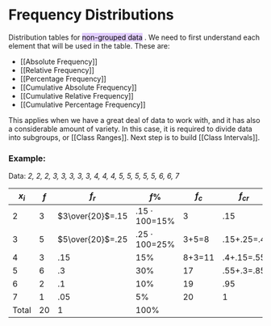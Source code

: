 # Frequency Distributions
Distribution tables for <mark style="background: #D2B3FFA6;">non-grouped data</mark> .
We need to first understand each element that will be used in the table. These are:
- [[Absolute Frequency]]
- [[Relative Frequency]]
- [[Percentage Frequency]]
- [[Cumulative Absolute Frequency]]
- [[Cumulative Relative Frequency]]
- [[Cumulative Percentage Frequency]]

This applies when we have a great deal of data to work with, and it has also a considerable amount of variety. In this case, it is required to divide data into subgroups, or [[Class Ranges]]. Next step is to build [[Class Intervals]].

### Example:
Data: *2, 2, 2, 3, 3, 3, 3, 3, 4, 4, 4, 5, 5, 5, 5, 5, 6, 6, 7*

| $x_i$ | $f$ | $f_r$            | $f\%$               | $f_c$  | $f_{cr}$   | $f\%_c$     |
| ----- | --- | ---------------- | ------------------- | ------ | ---------- | ----------- |
| 2     | 3   | $3\over{20}$=.15 | $.15\cdot{100}$=15% | 3      | .15        | 15%         |
| 3     | 5   | $5\over{20}$=.25 | $.25\cdot{100}$=25% | 3+5=8  | .15+.25=.4 | 15%+25%=40% |
| 4     | 3   | .15              | 15%                 | 8+3=11 | .4+.15=.55 | 40%+15%=55% |
| 5     | 6   | .3               | 30%                 | 17     | .55+.3=.85 | 85%         |
| 6     | 2   | .1               | 10%                 | 19     | .95        | 95%         |
| 7     | 1   | .05              | 5%                  | 20     | 1          | 100%        |
| Total | 20  | 1                | 100%                |        |            |             |
